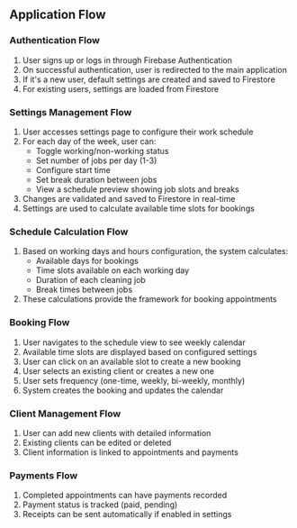 ## Application Flow

### Authentication Flow
1. User signs up or logs in through Firebase Authentication
2. On successful authentication, user is redirected to the main application
3. If it's a new user, default settings are created and saved to Firestore
4. For existing users, settings are loaded from Firestore

### Settings Management Flow
1. User accesses settings page to configure their work schedule
2. For each day of the week, user can:
   - Toggle working/non-working status
   - Set number of jobs per day (1-3)
   - Configure start time
   - Set break duration between jobs
   - View a schedule preview showing job slots and breaks
3. Changes are validated and saved to Firestore in real-time
4. Settings are used to calculate available time slots for bookings

### Schedule Calculation Flow
1. Based on working days and hours configuration, the system calculates:
   - Available days for bookings
   - Time slots available on each working day
   - Duration of each cleaning job
   - Break times between jobs
2. These calculations provide the framework for booking appointments

### Booking Flow
1. User navigates to the schedule view to see weekly calendar
2. Available time slots are displayed based on configured settings
3. User can click on an available slot to create a new booking
4. User selects an existing client or creates a new one
5. User sets frequency (one-time, weekly, bi-weekly, monthly)
6. System creates the booking and updates the calendar

### Client Management Flow
1. User can add new clients with detailed information
2. Existing clients can be edited or deleted
3. Client information is linked to appointments and payments

### Payments Flow
1. Completed appointments can have payments recorded
2. Payment status is tracked (paid, pending)
3. Receipts can be sent automatically if enabled in settings